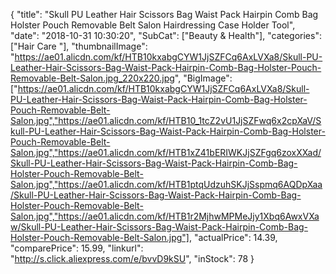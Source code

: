 {
	"title": "Skull PU Leather Hair Scissors Bag Waist Pack Hairpin Comb Bag Holster Pouch Removable Belt Salon Hairdressing Case Holder Tool",
	"date": "2018-10-31 10:30:20",
	"SubCat": ["Beauty & Health"],
	"categories": ["Hair Care "],
	"thumbnailImage": "https://ae01.alicdn.com/kf/HTB10kxabgCYW1JjSZFCq6AxLVXa8/Skull-PU-Leather-Hair-Scissors-Bag-Waist-Pack-Hairpin-Comb-Bag-Holster-Pouch-Removable-Belt-Salon.jpg_220x220.jpg",
	"BigImage": ["https://ae01.alicdn.com/kf/HTB10kxabgCYW1JjSZFCq6AxLVXa8/Skull-PU-Leather-Hair-Scissors-Bag-Waist-Pack-Hairpin-Comb-Bag-Holster-Pouch-Removable-Belt-Salon.jpg","https://ae01.alicdn.com/kf/HTB10_1tcZ2vU1JjSZFwq6x2cpXaV/Skull-PU-Leather-Hair-Scissors-Bag-Waist-Pack-Hairpin-Comb-Bag-Holster-Pouch-Removable-Belt-Salon.jpg","https://ae01.alicdn.com/kf/HTB1xZ41bERIWKJjSZFgq6zoxXXad/Skull-PU-Leather-Hair-Scissors-Bag-Waist-Pack-Hairpin-Comb-Bag-Holster-Pouch-Removable-Belt-Salon.jpg","https://ae01.alicdn.com/kf/HTB1ptqUdzuhSKJjSspmq6AQDpXaa/Skull-PU-Leather-Hair-Scissors-Bag-Waist-Pack-Hairpin-Comb-Bag-Holster-Pouch-Removable-Belt-Salon.jpg","https://ae01.alicdn.com/kf/HTB1r2MjhwMPMeJjy1Xbq6AwxVXaw/Skull-PU-Leather-Hair-Scissors-Bag-Waist-Pack-Hairpin-Comb-Bag-Holster-Pouch-Removable-Belt-Salon.jpg"],
	"actualPrice": 14.39,
	"comparePrice": 15.99,
	"linkurl": "http://s.click.aliexpress.com/e/bvvD9kSU",
	"inStock": 78
}
